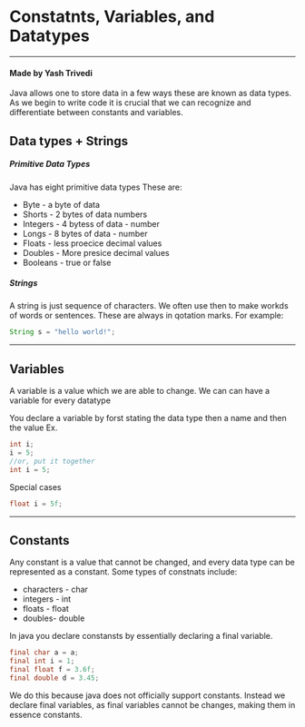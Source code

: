 # Constatnts, Variables, and Datatypes
---
#### Made by Yash Trivedi

Java allows one to store data in a few ways these are known as data types.
As we begin to write code it is crucial that we can recognize and differentiate between constants and variables.
## Data types + Strings
##### Primitive Data Types
Java has eight primitive data types
These are:
- Byte - a byte of data 
- Shorts - 2 bytes of data numbers
- Integers - 4 bytess of data - number
- Longs - 8 bytes of data - number
- Floats - less proecice decimal values
- Doubles - More presice decimal values
- Booleans - true or false
##### Strings
A string is just sequence of characters. We often use then to make workds of words or sentences.
These are always in qotation marks. For example:
````java
String s = "hello world!";
````
---
## Variables
A variable is a value which we are able to change. We can can have a variable for every datatype

You declare a variable by forst stating the data type then a name and then the value
Ex.
````java
int i;
i = 5;
//or, put it together
int i = 5;
````
Special cases
````java
float i = 5f;
````
---
## Constants

Any constant is a value that cannot be changed, and every data type can be represented as a constant.
Some types of constnats include:
- characters - char
- integers - int
- floats - float
- doubles- double

In java you declare constansts by essentially declaring a final variable.
````java
final char a = a;
final int i = 1;
final float f = 3.6f;
final double d = 3.45;
````
We do this because java  does not officially support constants. Instead we declare final variables, as final variables cannot be changes, making them in essence constants.

